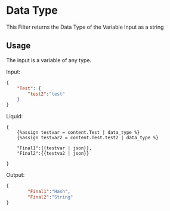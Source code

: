 # Data Type

This Filter returns the Data Type of the Variable Input as a string

## Usage

The input is a variable of any type.

Input:
```json
{
	"Test": {
		"test2":"test"
	}
}
```

Liquid:
```liquid
{
	{%assign testvar = content.Test | data_type %}
	{%assign testvar2 = content.Test.test2 | data_type %}

	"Final1":{{testvar | json}},
	"Final2":{{testva2 | json}}

}
```

Output:
```json
{
		"Final1":"Hash",
		"Final2":"String"
}
```